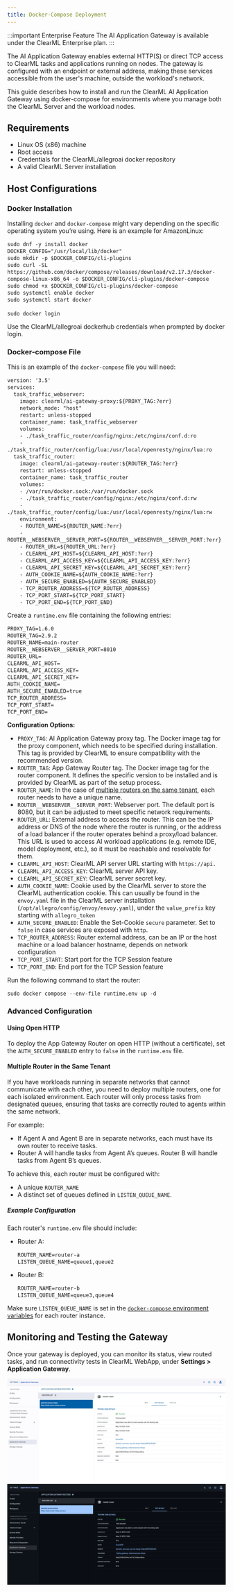 ```yaml
---
title: Docker-Compose Deployment
---
```


:::important Enterprise Feature
The AI Application Gateway is available under the ClearML Enterprise plan.
:::

The AI Application Gateway enables external HTTP(S) or direct TCP access to ClearML tasks and applications running on 
nodes. The gateway is configured with an endpoint or external address, making these services accessible from the user's 
machine, outside the workload's network.

This guide describes how to install and run the ClearML AI Application Gateway using docker-compose for environments 
where you manage both the ClearML Server and the workload nodes.


## Requirements

* Linux OS (x86) machine  
* Root access  
* Credentials for the ClearML/allegroai docker repository  
* A valid ClearML Server installation

## Host Configurations

### Docker Installation

Installing `docker` and `docker-compose` might vary depending on the specific operating system you’re using. Here is an example for AmazonLinux:

```
sudo dnf -y install docker
DOCKER_CONFIG="/usr/local/lib/docker"
sudo mkdir -p $DOCKER_CONFIG/cli-plugins
sudo curl -SL https://github.com/docker/compose/releases/download/v2.17.3/docker-compose-linux-x86_64 -o $DOCKER_CONFIG/cli-plugins/docker-compose
sudo chmod +x $DOCKER_CONFIG/cli-plugins/docker-compose
sudo systemctl enable docker
sudo systemctl start docker
 
sudo docker login
```

Use the ClearML/allegroai dockerhub credentials when prompted by docker login.

### Docker-compose File

This is an example of the `docker-compose` file you will need:

```
version: '3.5'
services:
  task_traffic_webserver:
    image: clearml/ai-gateway-proxy:${PROXY_TAG:?err}
    network_mode: "host"
    restart: unless-stopped
    container_name: task_traffic_webserver
    volumes:
    - ./task_traffic_router/config/nginx:/etc/nginx/conf.d:ro
    - ./task_traffic_router/config/lua:/usr/local/openresty/nginx/lua:ro
  task_traffic_router:
    image: clearml/ai-gateway-router:${ROUTER_TAG:?err}
    restart: unless-stopped
    container_name: task_traffic_router
    volumes:
    - /var/run/docker.sock:/var/run/docker.sock
    - ./task_traffic_router/config/nginx:/etc/nginx/conf.d:rw
    - ./task_traffic_router/config/lua:/usr/local/openresty/nginx/lua:rw
    environment:
    - ROUTER_NAME=${ROUTER_NAME:?err}
    - ROUTER__WEBSERVER__SERVER_PORT=${ROUTER__WEBSERVER__SERVER_PORT:?err}
    - ROUTER_URL=${ROUTER_URL:?err}
    - CLEARML_API_HOST=${CLEARML_API_HOST:?err}
    - CLEARML_API_ACCESS_KEY=${CLEARML_API_ACCESS_KEY:?err}
    - CLEARML_API_SECRET_KEY=${CLEARML_API_SECRET_KEY:?err}
    - AUTH_COOKIE_NAME=${AUTH_COOKIE_NAME:?err}
    - AUTH_SECURE_ENABLED=${AUTH_SECURE_ENABLED}
    - TCP_ROUTER_ADDRESS=${TCP_ROUTER_ADDRESS}
    - TCP_PORT_START=${TCP_PORT_START}
    - TCP_PORT_END=${TCP_PORT_END}
```

Create a `runtime.env` file containing the following entries:

```
PROXY_TAG=1.6.0
ROUTER_TAG=2.9.2
ROUTER_NAME=main-router
ROUTER__WEBSERVER__SERVER_PORT=8010
ROUTER_URL=
CLEARML_API_HOST=
CLEARML_API_ACCESS_KEY=
CLEARML_API_SECRET_KEY=
AUTH_COOKIE_NAME=
AUTH_SECURE_ENABLED=true
TCP_ROUTER_ADDRESS=
TCP_PORT_START=
TCP_PORT_END=
```

**Configuration Options:**
* `PROXY_TAG`: AI Application Gateway proxy tag. The Docker image tag for the proxy component, which needs to be 
  specified during installation. This tag is provided by ClearML to ensure compatibility with the recommended version.
* `ROUTER_TAG`: App Gateway Router tag. The Docker image tag for the router component. It defines the specific version 
  to be installed and is provided by ClearML as part of the setup process.
* `ROUTER_NAME`: In the case of [multiple routers on the same tenant](#multiple-router-in-the-same-tenant), each router 
  needs to have a unique name.
* `ROUTER__WEBSERVER__SERVER_PORT`: Webserver port. The default port is 8080, but it can be adjusted to meet specific network requirements.
* `ROUTER_URL`: External address to access the router. This can be the IP address or DNS of the node where the router 
  is running, or the address of a load balancer if the router operates behind a proxy/load balancer. This URL is used 
  to access AI workload applications (e.g. remote IDE, model deployment, etc.), so it must be reachable and resolvable for them.
* `CLEARML_API_HOST`: ClearML API server URL starting with `https://api.`
* `CLEARML_API_ACCESS_KEY`: ClearML server API key.
* `CLEARML_API_SECRET_KEY`: ClearML server secret key.
* `AUTH_COOKIE_NAME`: Cookie used by the ClearML server to store the ClearML authentication cookie. This can usually be 
  found in the `envoy.yaml` file in the ClearML server installation (`/opt/allegro/config/envoy/envoy.yaml`), under the 
  `value_prefix` key starting with `allegro_token` 
* `AUTH_SECURE_ENABLED`: Enable the Set-Cookie `secure` parameter. Set to `false` in case services are exposed with `http`.
* `TCP_ROUTER_ADDRESS`: Router external address, can be an IP or the host machine or a load balancer hostname, depends on network configuration  
* `TCP_PORT_START`: Start port for the TCP Session feature  
* `TCP_PORT_END`: End port for the TCP Session feature

Run the following command to start the router:

```
sudo docker compose --env-file runtime.env up -d
```

### Advanced Configuration

#### Using Open HTTP

To deploy the App Gateway Router on open HTTP (without a certificate), set the `AUTH_SECURE_ENABLED` entry
to `false` in the `runtime.env` file. 

#### Multiple Router in the Same Tenant

If you have workloads running in separate networks that cannot communicate with each other, you need to deploy multiple
routers, one for each isolated environment. Each router will only process tasks from designated queues, ensuring that 
tasks are correctly routed to agents within the same network.

For example:
* If Agent A and Agent B are in separate networks, each must have its own router to receive tasks.
* Router A will handle tasks from Agent A’s queues. Router B will handle tasks from Agent B’s queues.

To achieve this, each router must be configured with:
* A unique `ROUTER_NAME`
* A distinct set of queues defined in `LISTEN_QUEUE_NAME`.

##### Example Configuration
Each router's `runtime.env` file should include:

* Router A:

  ```
  ROUTER_NAME=router-a  
  LISTEN_QUEUE_NAME=queue1,queue2  
  ```

* Router B:

  ```
  ROUTER_NAME=router-b  
  LISTEN_QUEUE_NAME=queue3,queue4  
  ```
  
Make sure `LISTEN_QUEUE_NAME` is set in the  [`docker-compose` environment variables](#docker-compose-file) for each router instance.

## Monitoring and Testing the Gateway

Once your gateway is deployed, you can monitor its status, view routed tasks, and run connectivity tests in 
ClearML WebApp, under **Settings > Application Gateway**.

![App Gateway Test](../../img/settings_app_gateway_test.png#light-mode-only)
![App Gateway Test](../../img/settings_app_gateway_test_dark.png#dark-mode-only)